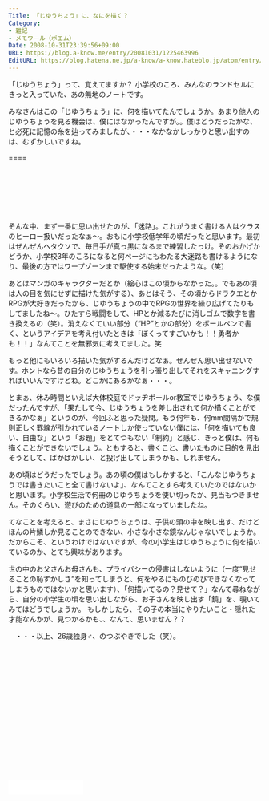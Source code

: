 ```yaml
---
Title: 「じゆうちょう」に、なにを描く？
Category:
- 雑記
- メモワール（ポエム）
Date: 2008-10-31T23:39:56+09:00
URL: https://blog.a-know.me/entry/20081031/1225463996
EditURL: https://blog.hatena.ne.jp/a-know/a-know.hateblo.jp/atom/entry/12921228815727980181
---
```


「じゆうちょう」って、覚えてますか？
小学校のころ、みんなのランドセルにきっと入っていた、あの無地のノートです。

みなさんはこの「じゆうちょう」に、何を描いてたんでしょうか。あまり他人のじゆうちょうを見る機会は、僕にはなかったんですが。。僕はどうだったかな、と必死に記憶の糸を辿ってみましたが、・・・なかなかしっかりと思い出すのは、むずかしいですね。

====

<script async src="//pagead2.googlesyndication.com/pagead/js/adsbygoogle.js"></script>
<!-- article-top -->
<ins class="adsbygoogle"
     style="display:inline-block;width:728px;height:90px"
     data-ad-client="ca-pub-3463034538369189"
     data-ad-slot="8367620130"></ins>
<script>
(adsbygoogle = window.adsbygoogle || []).push({});
</script>


そんな中、まず一番に思い出せたのが、「迷路」。これがうまく書ける人はクラスのヒーロー扱いだったなぁ〜。おもに小学校低学年の頃だったと思います。最初はぜんぜんヘタクソで、毎日手が真っ黒になるまで練習したっけ。そのおかげかどうか、小学校3年のころになると何ページにもわたる大迷路も書けるようになり、最後の方ではワープゾーンまで駆使する始末だったような。（笑）

あとはマンガのキャラクターだとか（絵心はこの頃からなかった。。でもあの頃は人の目を気にせずに描けた気がする）、あとはそう、その頃からドラクエとかRPGが大好きだったから、じゆうちょうの中でRPGの世界を繰り広げてたりもしてましたね〜。ひたすら戦闘をして、HPとか減るたびに消しゴムで数字を書き換えるの（笑）。消えなくていい部分（“HP”とかの部分）をボールペンで書く、というアイデアを考え付いたときは「ぼくってすごいかも！！勇者かも！！」なんてことを無邪気に考えてました。笑

もっと他にもいろいろ描いた気がするんだけどなぁ。ぜんぜん思い出せないです。ホントなら昔の自分のじゆうちょうを引っ張り出してそれをスキャニングすればいいんですけどね。どこかにあるかなぁ・・・。

とまぁ、休み時間といえば大体校庭でドッヂボールor教室でじゆうちょう、な僕だったんですが、「果たして今、じゆうちょうを差し出されて何か描くことができるかなぁ」というのが、今回ふと思った疑問。もう何年も、何mm間隔かで規則正しく罫線が引かれているノートしか使っていない僕には、「何を描いても良い、自由な」という「お題」をとてつもない「制約」と感じ、きっと僕は、何も描くことができないでしょう。ともすると、書くこと、書いたものに目的を見出そうとして、ばかばかしい、と投げ出してしまうかも、しれません。

あの頃はどうだったでしょう。あの頃の僕はもしかすると、「こんなじゆうちょうでは書きたいこと全て書けないよ」、なんてことすら考えていたのではないかと思います。小学校生活で何冊のじゆうちょうを使い切ったか、見当もつきません。そのぐらい、遊びのための道具の一部になっていましたね。

てなことを考えると、まさにじゆうちょうは、子供の頭の中を映し出す、だけどほんの片鱗しか見ることのできない、小さな小さな鏡なんじゃないでしょうか。だからこそ、というわけではないですが、今の小学生はじゆうちょうに何を描いているのか、とても興味があります。

世の中のお父さんお母さんも、プライバシーの侵害はしないように（一度“見せることの恥ずかしさ”を知ってしまうと、何をやるにものびのびできなくなってしまうものではないかと思います）、「何描いてるの？見せて？」なんて尋ねながら、自分の小学生の頃を思い出しながら、お子さんを映し出す「鏡」を、覗いてみてはどうでしょうか。
もしかしたら、その子の本当にやりたいこと・隠れた才能なんかが、見つかるかも、、なんて、思いません？？

　・・・以上、26歳独身♂、のつぶやきでした（笑）。



<script async src="//pagead2.googlesyndication.com/pagead/js/adsbygoogle.js"></script>
<!-- article-bottom2 -->
<ins class="adsbygoogle"
     style="display:inline-block;width:300px;height:250px"
     data-ad-client="ca-pub-3463034538369189"
     data-ad-slot="5274552934"></ins>
<script>
(adsbygoogle = window.adsbygoogle || []).push({});
</script>


<iframe src="//blog.hatena.ne.jp/a-know/a-know.hateblo.jp/subscribe/iframe" allowtransparency="true" frameborder="0" scrolling="no" width="150" height="28"></iframe>


<script src="https://moshi-moshi.moshimo.works/moshimoshi/a_know_blog/20081031-1225463996?title=%E3%80%8C%E3%81%98%E3%82%86%E3%81%86%E3%81%A1%E3%82%87%E3%81%86%E3%80%8D%E3%81%AB%E3%80%81%E3%81%AA%E3%81%AB%E3%82%92%E6%8F%8F%E3%81%8F%EF%BC%9F"></script>
